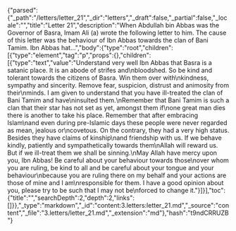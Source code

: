 {"parsed":{"_path":"/letters/letter_21","_dir":"letters","_draft":false,"_partial":false,"_locale":"","title":"Letter 21","description":"When Abdullah bin Abbas was the Governor of Basra, Imam Ali (a) wrote the following letter to him. The cause of this letter was the behaviour of Ibn Abbas towards the clan of Bani Tamim. Ibn Abbas hat...","body":{"type":"root","children":[{"type":"element","tag":"p","props":{},"children":[{"type":"text","value":"Understand very well Ibn Abbas that Basra is a satanic place. It is an abode of strifes and\nbloodshed. So be kind and tolerant towards the citizens of Basra. Win them over with\nkindness, sympathy and sincerity. Remove fear, suspicion, distrust and animosity from their\nminds. I am given to understand that you have ill-treated the clan of Bani Tamim and have\ninsulted them.\nRemember that Bani Tamim is such a clan that their star has not set as yet, amongst them if\none great man dies there is another to take his place. Remember that after embracing Islam\nand even during pre-Islamic days these people were never regarded as mean, jealous or\ncovetous. On the contrary, they had a very high status. Besides they have claims of kinship\nand friendship with us. If we behave kindly, patiently and sympathetically towards them\nAllah will reward us. But if we ill-treat them we shall be sinning.\nMay Allah have mercy upon you, Ibn Abbas! Be careful about your behaviour towards those\nover whom you are ruling, be kind to all and be careful about your tongue and your behaviour\nbecause you are ruling there on my behalf and your actions are those of mine and I am\nresponsible for them. I have a good opinion about you, please try to be such that I may not be\nforced to change it."}]}],"toc":{"title":"","searchDepth":2,"depth":2,"links":[]}},"_type":"markdown","_id":"content:3.letters:letter_21.md","_source":"content","_file":"3.letters/letter_21.md","_extension":"md"},"hash":"t9ndCRRUZB"}